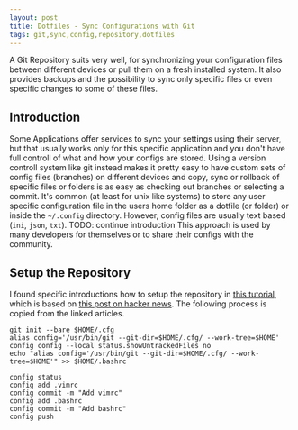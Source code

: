 ```yaml
---
layout: post
title: Dotfiles - Sync Configurations with Git
tags: git,sync,config,repository,dotfiles
---
```


A Git Repository suits very well, for synchronizing your configuration files between different devices or pull them on a fresh installed system. It also provides backups and the possibility to sync only specific files or even specific changes to some of these files. 


## Introduction

Some Applications offer services to sync your settings using their server, but that usually works only for this specific application and you don't have full controll of what and how your configs are stored. Using a version controll system like git instead makes it pretty easy to have custom sets of config files (branches) on different devices and copy, sync or rollback of specific files or folders is as easy as checking out branches or selecting a commit. 
It's common (at least for unix like systems) to store any user specific configuration file in the users home folder as a dotfile (or folder) or inside the `~/.config` directory.
However, config files are usually  text based (`ini`, `json`, `txt`). 
TODO: continue introduction
This approach is used by many developers for themselves or to share their configs with the community.


## Setup the Repository

I found specific introductions how to setup the repository in [this tutorial](https://www.atlassian.com/git/tutorials/dotfiles), which is based on [this post on hacker news](https://news.ycombinator.com/item?id=11070797). The following process is copied from the linked articles.



```shell
git init --bare $HOME/.cfg
alias config='/usr/bin/git --git-dir=$HOME/.cfg/ --work-tree=$HOME'
config config --local status.showUntrackedFiles no
echo "alias config='/usr/bin/git --git-dir=$HOME/.cfg/ --work-tree=$HOME'" >> $HOME/.bashrc
```

```shell
config status
config add .vimrc
config commit -m "Add vimrc"
config add .bashrc
config commit -m "Add bashrc"
config push
```
